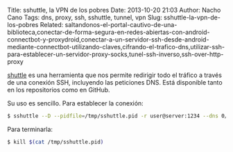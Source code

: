 Title: sshuttle, la VPN de los pobres
Date: 2013-10-20 21:03
Author: Nacho Cano
Tags: dns, proxy, ssh, sshuttle, tunnel, vpn
Slug: sshuttle-la-vpn-de-los-pobres
Related: saltandonos-el-portal-cautivo-de-una-biblioteca,conectar-de-forma-segura-en-redes-abiertas-con-android-connectbot-y-proxydroid,conectar-a-un-servidor-ssh-desde-android-mediante-connectbot-utilizando-claves,cifrando-el-trafico-dns,utilizar-ssh-para-establecer-un-servidor-proxy-socks,tunel-ssh-inverso,ssh-over-http-proxy

[shuttle][] es una herramienta que nos permite redirigir todo el tráfico
a través de una conexión SSH, incluyendo las peticiones DNS. Está
disponible tanto en los repositorios como en GitHub.

Su uso es sencillo. Para establecer la conexión:

```bash
$ sshuttle --D --pidfile=/tmp/sshuttle.pid -r user@server:1234 --dns 0/0
```

Para terminarla:

```bash
$ kill $(cat /tmp/sshuttle.pid)
```

  [shuttle]: https://github.com/apenwarr/sshuttle
    "shuttle"
